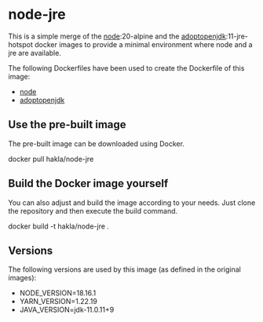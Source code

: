# node-jre

This is a simple merge of the [node](https://hub.docker.com/_/node):20-alpine and the [adoptopenjdk](https://hub.docker.com/_/adoptopenjdk?tab=description):11-jre-hotspot docker images to provide a minimal environment where node and a jre are available.

The following Dockerfiles have been used to create the Dockerfile of this image:

- [node](https://github.com/nodejs/docker-node/blob/d9c01570c0f72a40cbaece69c378d7c8187c56e9/20/alpine3.17/Dockerfile)
- [adoptopenjdk](https://github.com/AdoptOpenJDK/openjdk-docker/blob/828f553e6df0ba9340eb4bcd52a1fbe4dc9499f0/11/jdk/alpine/Dockerfile.hotspot.releases.full)

## Use the pre-built image

The pre-built image can be downloaded using Docker.

docker pull hakla/node-jre

## Build the Docker image yourself

You can also adjust and build the image according to your needs. Just clone the repository and then execute the build command.

docker build -t hakla/node-jre .

## Versions

The following versions are used by this image (as defined in the original images):

- NODE_VERSION=18.16.1
- YARN_VERSION=1.22.19
- JAVA_VERSION=jdk-11.0.11+9
